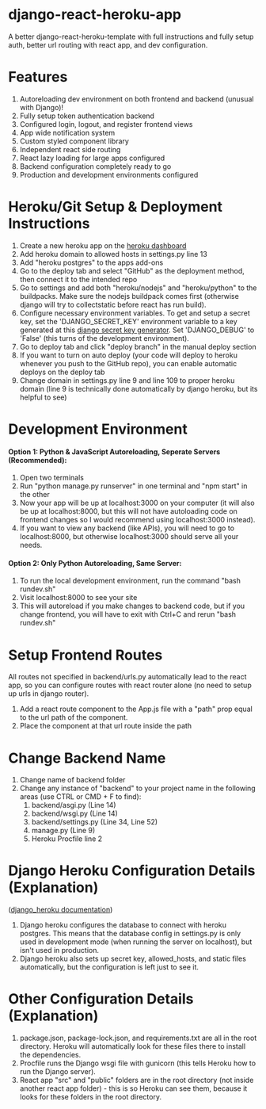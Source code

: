 # django-react-heroku-app
A better django-react-heroku-template with full instructions and fully setup auth, better url routing with react app, and dev configuration.

# Features
1. Autoreloading dev environment on both frontend and backend (unusual with Django)!
2. Fully setup token authentication backend
3. Configured login, logout, and register frontend views
4. App wide notification system
5. Custom styled component library
6. Independent react side routing
7. React lazy loading for large apps configured
8. Backend configuration completely ready to go
9. Production and development environments configured

# Heroku/Git Setup & Deployment Instructions
1. Create a new heroku app on the [heroku dashboard](https://dashboard.heroku.com)
2. Add heroku domain to allowed hosts in settings.py line 13
2. Add "heroku postgres" to the apps add-ons
3. Go to the deploy tab and select "GitHub" as the deployment method, then connect it to the intended repo
4. Go to settings and add both "heroku/nodejs" and "heroku/python" to the buildpacks. Make sure the nodejs buildpack comes first (otherwise django will try to collectstatic before react has run build).
5. Configure necessary environment variables. To get and setup a secret key, set the 'DJANGO_SECRET_KEY' environment variable to a key generated at this [django secret key generator](https://djecrety.ir/). Set 'DJANGO_DEBUG' to 'False' (this turns of the development environment).
6. Go to deploy tab and click "deploy branch" in the manual deploy section
7. If you want to turn on auto deploy (your code will deploy to heroku whenever you push to the GitHub repo), you can enable automatic deploys on the deploy tab
8. Change domain in settings.py line 9 and line 109 to proper heroku domain (line 9 is technically done automatically by django heroku, but its helpful to see)

# Development Environment
#### Option 1: Python & JavaScript Autoreloading, Seperate Servers (Recommended):
1. Open two terminals
2. Run "python manage.py runserver" in one terminal and "npm start" in the other
3. Now your app will be up at localhost:3000 on your computer (it will also be up at localhost:8000, but this will not have autoloading code on frontend changes so I would recommend using localhost:3000 instead).
4. If you want to view any backend (like APIs), you will need to go to localhost:8000, but otherwise localhost:3000 should serve all your needs.

#### Option 2: Only Python Autoreloading, Same Server:
1. To run the local development environment, run the command "bash rundev.sh"
2. Visit localhost:8000 to see your site
3. This will autoreload if you make changes to backend code, but if you change frontend, you will have to exit with Ctrl+C and rerun "bash rundev.sh"

# Setup Frontend Routes
All routes not specified in backend/urls.py automatically lead to the react app, so you can configure routes with react router alone (no need to setup up urls in django router).
1. Add a react route component to the App.js file with a "path" prop equal to the url path of the component.
2. Place the component at that url route inside the path

# Change Backend Name
1. Change name of backend folder
2. Change any instance of "backend" to your project name in the following areas (use CTRL or CMD + F to find):
    1. backend/asgi.py (Line 14)
    2. backend/wsgi.py (Line 14)
    3. backend/settings.py (Line 34, Line 52)
    4. manage.py (Line 9)
    5. Heroku Procfile line 2

# Django Heroku Configuration Details (Explanation)
([django_heroku documentation](https://pypi.org/project/django-heroku/))
1. Django heroku configures the database to connect with heroku postgres. This means that the database config in settings.py is only used in development mode (when running the server on localhost), but isn't used in production.
2. Django heroku also sets up secret key, allowed_hosts, and static files automatically, but the configuration is left just to see it.

# Other Configuration Details (Explanation)
1. package.json, package-lock.json, and requirements.txt are all in the root directory. Heroku will automatically look for these files there to install the dependencies.
2. Procfile runs the Django wsgi file with gunicorn (this tells Heroku how to run the Django server).
3. React app "src" and "public" folders are in the root directory (not inside another react app folder) - this is so Heroku can see them, because it looks for these folders in the root directory.
